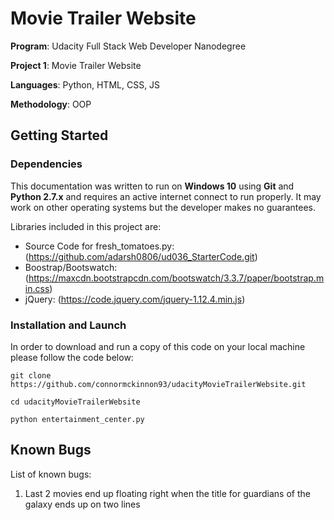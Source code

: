 # Movie Trailer Website

**Program**: Udacity Full Stack Web Developer Nanodegree

**Project 1**: Movie Trailer Website

**Languages**: Python, HTML, CSS, JS

**Methodology**: OOP

## Getting Started

### Dependencies

This documentation was written to run on **Windows 10** using **Git** and **Python 2.7.x** and requires an active internet connect to run properly.
It may work on other operating systems but the developer makes no guarantees.

Libraries included in this project are:
* Source Code for fresh_tomatoes.py: (https://github.com/adarsh0806/ud036_StarterCode.git)
* Boostrap/Bootswatch: (https://maxcdn.bootstrapcdn.com/bootswatch/3.3.7/paper/bootstrap.min.css)
* jQuery: (https://code.jquery.com/jquery-1.12.4.min.js)

### Installation and Launch

In order to download and run a copy of this code on your local machine please follow the code below:

`git clone https://github.com/connormckinnon93/udacityMovieTrailerWebsite.git`

`cd udacityMovieTrailerWebsite`

`python entertainment_center.py`

## Known Bugs

List of known bugs:
1. Last 2 movies end up floating right when the title for guardians of the galaxy ends up on two lines

